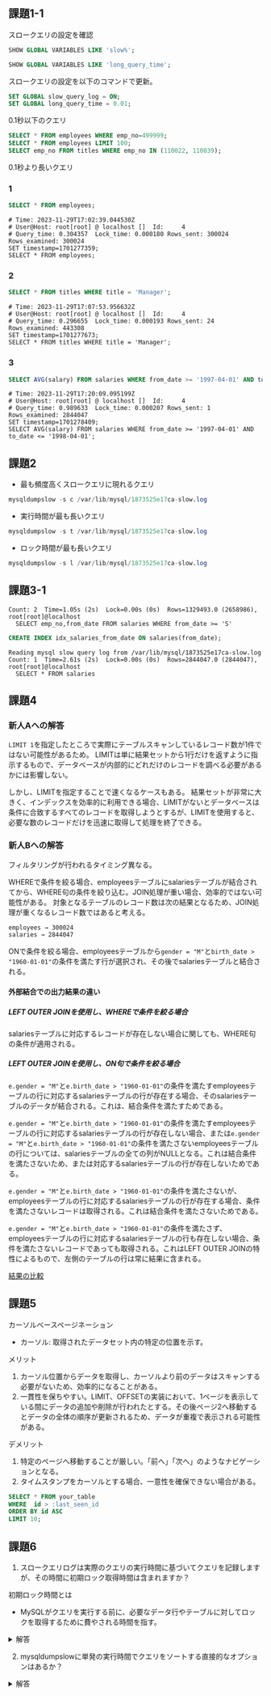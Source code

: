## 課題1-1

スロークエリの設定を確認
````sql
SHOW GLOBAL VARIABLES LIKE 'slow%';
````

````sql
SHOW GLOBAL VARIABLES LIKE 'long_query_time';
````

スロークエリの設定を以下のコマンドで更新。

````sql
SET GLOBAL slow_query_log = ON;
SET GLOBAL long_query_time = 0.01;
````

0.1秒以下のクエリ
````sql
SELECT * FROM employees WHERE emp_no=499999;
SELECT * FROM employees LIMIT 100;
SELECT emp_no FROM titles WHERE emp_no IN (110022, 110039);
````


0.1秒より長いクエリ
### 1

````sql
SELECT * FROM employees;
````

````log
# Time: 2023-11-29T17:02:39.044530Z
# User@Host: root[root] @ localhost []  Id:     4
# Query_time: 0.304357  Lock_time: 0.000180 Rows_sent: 300024  Rows_examined: 300024
SET timestamp=1701277359;
SELECT * FROM employees;
````
### 2
````sql
SELECT * FROM titles WHERE title = 'Manager';
````

````log
# Time: 2023-11-29T17:07:53.956632Z
# User@Host: root[root] @ localhost []  Id:     4
# Query_time: 0.296655  Lock_time: 0.000193 Rows_sent: 24  Rows_examined: 443308
SET timestamp=1701277673;
SELECT * FROM titles WHERE title = 'Manager';
````
### 3
````sql
SELECT AVG(salary) FROM salaries WHERE from_date >= '1997-04-01' AND to_date <= '1998-04-01';
````

````log
# Time: 2023-11-29T17:20:09.095199Z
# User@Host: root[root] @ localhost []  Id:     4
# Query_time: 0.989633  Lock_time: 0.000207 Rows_sent: 1  Rows_examined: 2844047
SET timestamp=1701278409;
SELECT AVG(salary) FROM salaries WHERE from_date >= '1997-04-01' AND to_date <= '1998-04-01';
````

## 課題2
- 最も頻度高くスロークエリに現れるクエリ
````sql
mysqldumpslow -s c /var/lib/mysql/1873525e17ca-slow.log
````

- 実行時間が最も長いクエリ
````sql
mysqldumpslow -s t /var/lib/mysql/1873525e17ca-slow.log
````

- ロック時間が最も長いクエリ
````sql
mysqldumpslow -s l /var/lib/mysql/1873525e17ca-slow.log
````

## 課題3-1

````log
Count: 2  Time=1.05s (2s)  Lock=0.00s (0s)  Rows=1329493.0 (2658986), root[root]@localhost
  SELECT emp_no,from_date FROM salaries WHERE from_date >= 'S'
````

````sql
CREATE INDEX idx_salaries_from_date ON salaries(from_date);
````

````log
Reading mysql slow query log from /var/lib/mysql/1873525e17ca-slow.log
Count: 1  Time=2.61s (2s)  Lock=0.00s (0s)  Rows=2844047.0 (2844047), root[root]@localhost
  SELECT * FROM salaries
````

## 課題4

### 新人Aへの解答
`LIMIT 1`を指定したところで実際にテーブルスキャンしているレコード数が1件ではない可能性があるため。
LIMITは単に結果セットから1行だけを返すように指示するもので、データベースが内部的にどれだけのレコードを調べる必要があるかには影響しない。

しかし、LIMITを指定することで速くなるケースもある。
結果セットが非常に大きく、インデックスを効率的に利用できる場合、LIMITがないとデータベースは条件に合致するすべてのレコードを取得しようとするが、LIMITを使用すると、必要な数のレコードだけを迅速に取得して処理を終了できる。

### 新人Bへの解答
フィルタリングが行われるタイミング異なる。

WHEREで条件を絞る場合、employeesテーブルにsalariesテーブルが結合されてから、WHERE句の条件を絞り込む。JOIN処理が重い場合、効率的ではない可能性がある。
対象となるテーブルのレコード数は次の結果となるため、JOIN処理が重くなるレコード数ではあると考える。

````txt
employees → 300024
salaries → 2844047
````

ONで条件を絞る場合、employeesテーブルから`gender = "M"`と`birth_date > "1960-01-01"`の条件を満たす行が選択され、その後でsalariesテーブルと結合される。

#### 外部結合での出力結果の違い

##### LEFT OUTER JOINを使用し、WHEREで条件を絞る場合
salariesテーブルに対応するレコードが存在しない場合に関しても、WHERE句の条件が適用される。

##### LEFT OUTER JOINを使用し、ON句で条件を絞る場合
`e.gender = "M"`と`e.birth_date > "1960-01-01"`の条件を満たすemployeesテーブルの行に対応するsalariesテーブルの行が存在する場合、そのsalariesテーブルのデータが結合される。これは、結合条件を満たすためである。

`e.gender = "M"`と`e.birth_date > "1960-01-01"`の条件を満たすemployeesテーブルの行に対応するsalariesテーブルの行が存在しない場合、または`e.gender = "M"`と`e.birth_date > "1960-01-01"`の条件を満たさないemployeesテーブルの行については、salariesテーブルの全ての列がNULLとなる。これは結合条件を満たさないため、または対応するsalariesテーブルの行が存在しないためである。

`e.gender = "M"`と`e.birth_date > "1960-01-01"`の条件を満たさないが、employeesテーブルの行に対応するsalariesテーブルの行が存在する場合、条件を満たさないレコードは取得される。これは結合条件を満たさないためである。

`e.gender = "M"`と`e.birth_date > "1960-01-01"`の条件を満たさず、employeesテーブルの行に対応するsalariesテーブルの行も存在しない場合、条件を満たさないレコードであっても取得される。これはLEFT OUTER JOINの特性によるもので、左側のテーブルの行は常に結果に含まれる。

[結果の比較](./result.txt)

## 課題5

カーソルベースページネーション

- カーソル: 取得されたデータセット内の特定の位置を示す。

メリット

1. カーソル位置からデータを取得し、カーソルより前のデータはスキャンする必要がないため、効率的になることがある。
2. 一貫性を保ちやすい。LIMIT、OFFSETの実装において、1ページを表示している間にデータの追加や削除が行われたとする。その後ページ2へ移動するとデータの全体の順序が更新されるため、データが重複で表示される可能性がある。

デメリット

1. 特定のページへ移動することが厳しい。「前へ」「次へ」のようなナビゲーションとなる。
2. タイムスタンプをカーソルとする場合、一意性を確保できない場合がある。

````sql
SELECT * FROM your_table
WHERE  id > :last_seen_id
ORDER BY id ASC
LIMIT 10;
````

## 課題6

1. スロークエリログは実際のクエリの実行時間に基づいてクエリを記録しますが、その時間に初期ロック取得時間は含まれますか？

初期ロック時間とは
- MySQLがクエリを実行する前に、必要なデータ行やテーブルに対してロックを取得するために費やされる時間を指す。

<details>
<summary>解答</summary>
初期ロックを取得する時間は実行時間として計算されない。
</details>

2. mysqldumpslowに単発の実行時間でクエリをソートする直接的なオプションはあるか？
<details>
<summary>解答</summary>
ない。スロークエリログに記録されたクエリを総実行時間に基づいてソートするが、これはクエリが実行された回数（Count）も考慮に入れた時間である。
</details>
